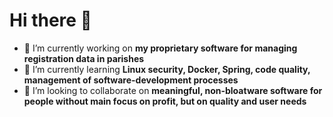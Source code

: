 # Hi there 👋

- 🔭 I’m currently working on **my proprietary software for managing registration data in parishes**
- 🤔 I’m currently learning **Linux security, Docker, Spring, code quality, management of software-development processes**
- 👯 I’m looking to collaborate on **meaningful, non-bloatware software for people without main focus on profit, but on quality and user needs** 
